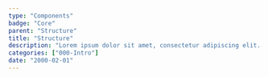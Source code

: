 ```yaml
---
type: "Components"
badge: "Core"
parent: "Structure"
title: "Structure"
description: "Lorem ipsum dolor sit amet, consectetur adipiscing elit. Nunc tempus laoreet leo sit amet iaculis."
categories: ["000-Intro"]
date: "2000-02-01"
---
```

